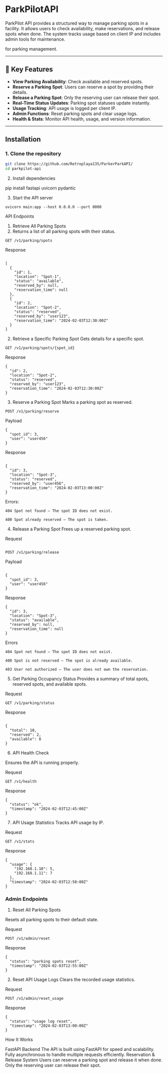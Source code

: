 # ParkPilotAPI

ParkPilot API provides a structured way to manage parking spots in a facility. It allows users to check availability, make reservations, and release spots when done. The system tracks usage based on client IP and includes admin tools for maintenance.

 for parking management.

---

## 🚀 Key Features

- **View Parking Availability**: Check available and reserved spots.
- **Reserve a Parking Spot**: Users can reserve a spot by providing their details.
- **Release a Parking Spot**: Only the reserving user can release their spot.
- **Real-Time Status Updates**: Parking spot statuses update instantly.
- **Usage Tracking**: API usage is logged per client IP.
- **Admin Functions**: Reset parking spots and clear usage logs.
- **Health & Stats**: Monitor API health, usage, and version information.

---

## Installation

### 1. Clone the repository
```bash
git clone https://github.com/Retroplaya135/ParkerParkAPI/
cd parkpilot-api
```

2. Install dependencies

pip install fastapi uvicorn pydantic

3. Start the API server
```
uvicorn main:app --host 0.0.0.0 --port 8000
```

API Endpoints

1. Retrieve All Parking Spots
2. Returns a list of all parking spots with their status.

```
GET /v1/parking/spots
```

Response

```

[
  {
    "id": 1,
    "location": "Spot-1",
    "status": "available",
    "reserved_by": null,
    "reservation_time": null
  },
  {
    "id": 2,
    "location": "Spot-2",
    "status": "reserved",
    "reserved_by": "user123",
    "reservation_time": "2024-02-03T12:30:00Z"
  }
]
```

2. Retrieve a Specific Parking Spot
Gets details for a specific spot.

```
GET /v1/parking/spots/{spot_id}
```

Response

```
{
  "id": 2,
  "location": "Spot-2",
  "status": "reserved",
  "reserved_by": "user123",
  "reservation_time": "2024-02-03T12:30:00Z"
}
```

3. Reserve a Parking Spot
Marks a parking spot as reserved.

```
POST /v1/parking/reserve
```

Payload
```
{
  "spot_id": 3,
  "user": "user456"
}
```

Response
```

{
  "id": 3,
  "location": "Spot-3",
  "status": "reserved",
  "reserved_by": "user456",
  "reservation_time": "2024-02-03T13:00:00Z"
}
```


Errors:

```404 Spot not found – The spot ID does not exist.```

```400 Spot already reserved – The spot is taken.```


4. Release a Parking Spot
Frees up a reserved parking spot.

Request
```

POST /v1/parking/release
```


Payload
```

{
  "spot_id": 3,
  "user": "user456"
}
```


Response
```
{
  "id": 3,
  "location": "Spot-3",
  "status": "available",
  "reserved_by": null,
  "reservation_time": null
}
```


Errors

``` 404 Spot not found – The spot ID does not exist. ```

```400 Spot is not reserved – The spot is already available.```

```403 User not authorized – The user does not own the reservation.```

5. Get Parking Occupancy Status
Provides a summary of total spots, reserved spots, and available spots.

Request
```
GET /v1/parking/status
```

Response
```

{
  "total": 10,
  "reserved": 2,
  "available": 8
}
```


6. API Health Check
   
Ensures the API is running properly.

Request
```
GET /v1/health
```


Response
```
{
  "status": "ok",
  "timestamp": "2024-02-03T12:45:00Z"
}
```


7. API Usage Statistics
Tracks API usage by IP.

Request
```
GET /v1/stats
```

Response
```
{
  "usage": {
    "192.168.1.10": 5,
    "192.168.1.11": 7
  },
  "timestamp": "2024-02-03T12:50:00Z"
}
```

### Admin Endpoints

1. Reset All Parking Spots
   
Resets all parking spots to their default state.

Request

```
POST /v1/admin/reset
```

Response

```
{
  "status": "parking spots reset",
  "timestamp": "2024-02-03T12:55:00Z"
}
```

2. Reset API Usage Logs
Clears the recorded usage statistics.

Request

```
POST /v1/admin/reset_usage
```

Response
```
{
  "status": "usage log reset",
  "timestamp": "2024-02-03T13:00:00Z"
}
```

How It Works

FastAPI Backend
The API is built using FastAPI for speed and scalability.
Fully asynchronous to handle multiple requests efficiently.
Reservation & Release System
Users can reserve a parking spot and release it when done.
Only the reserving user can release their spot.

